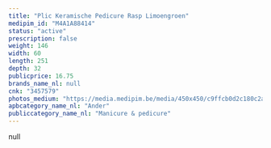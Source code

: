 ```yaml
---
title: "Plic Keramische Pedicure Rasp Limoengroen"
medipim_id: "M4A1A88414"
status: "active"
prescription: false
weight: 146
width: 60
length: 251
depth: 32
publicprice: 16.75
brands_name_nl: null
cnk: "3457579"
photos_medium: "https://media.medipim.be/media/450x450/c9ffcb0d2c180c2a479f3f0c579a5e40.jpg"
apbcategory_name_nl: "Ander"
publiccategory_name_nl: "Manicure & pedicure"
---
```

null
